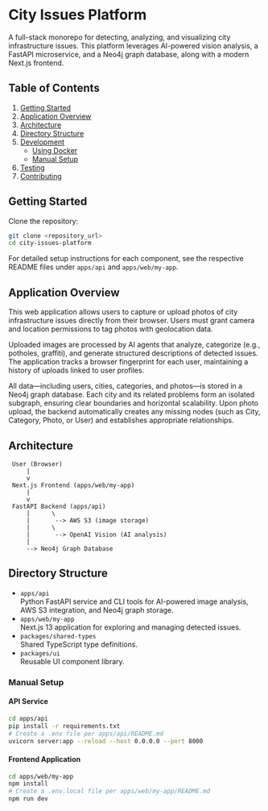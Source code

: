 # City Issues Platform
 
A full-stack monorepo for detecting, analyzing, and visualizing city infrastructure issues. This platform leverages AI-powered vision analysis, a FastAPI microservice, and a Neo4j graph database, along with a modern Next.js frontend.
 
## Table of Contents
1. [Getting Started](#getting-started)
2. [Application Overview](#application-overview)
3. [Architecture](#architecture)
4. [Directory Structure](#directory-structure)
5. [Development](#development)
   - [Using Docker](#using-docker)
   - [Manual Setup](#manual-setup)
6. [Testing](#testing)
7. [Contributing](#contributing)
 
## Getting Started
 
Clone the repository:
```bash
git clone <repository_url>
cd city-issues-platform
```
 
For detailed setup instructions for each component, see the respective README files under `apps/api` and `apps/web/my-app`.
 
## Application Overview

This web application allows users to capture or upload photos of city infrastructure issues directly from their browser. Users must grant camera and location permissions to tag photos with geolocation data.

Uploaded images are processed by AI agents that analyze, categorize (e.g., potholes, graffiti), and generate structured descriptions of detected issues. The application tracks a browser fingerprint for each user, maintaining a history of uploads linked to user profiles.

All data—including users, cities, categories, and photos—is stored in a Neo4j graph database. Each city and its related problems form an isolated subgraph, ensuring clear boundaries and horizontal scalability. Upon photo upload, the backend automatically creates any missing nodes (such as City, Category, Photo, or User) and establishes appropriate relationships.

## Architecture
 
```text
 User (Browser)
     |
     v
 Next.js Frontend (apps/web/my-app)
     |
     v
 FastAPI Backend (apps/api)
     |      \
     |       --> AWS S3 (image storage)
     |      \
     |       --> OpenAI Vision (AI analysis)
     |
     --> Neo4j Graph Database
```  
 
## Directory Structure
 
- `apps/api`  
  Python FastAPI service and CLI tools for AI-powered image analysis, AWS S3 integration, and Neo4j graph storage.  
- `apps/web/my-app`  
  Next.js 13 application for exploring and managing detected issues.  
- `packages/shared-types`  
  Shared TypeScript type definitions.  
- `packages/ui`  
  Reusable UI component library.  
 
### Manual Setup
 
#### API Service
 
```bash
cd apps/api
pip install -r requirements.txt
# Create a .env file per apps/api/README.md
uvicorn server:app --reload --host 0.0.0.0 --port 8000
```
 
#### Frontend Application
 
```bash
cd apps/web/my-app
npm install
# Create a .env.local file per apps/web/my-app/README.md
npm run dev
```